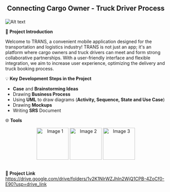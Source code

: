 ## <p align="center">Connecting Cargo Owner - Truck Driver Process</p>

![Alt text](https://drive.google.com/uc?id=16fhx53qi4a_IvTuNZep-VwQR352o0knB)


:round_pushpin:	**Project Introduction**

Welcome to TRANS, a convenient mobile application designed for the transportation and logistics industry! TRANS is not just an app; it's an platform where cargo owners and truck drivers can meet and form strong collaborative partnerships. With a user-friendly interface and flexible integration, we aim to increase user experience, optimizing the delivery and truck booking process.

:bulb: **Key Development Steps in the Project**
- **Case** and **Brainstorming Ideas**
- Drawing **Business Process**
- Using **UML** to draw diagrams (**Activity, Sequence, State and Use Case**)
- Drawing **Mockups**
- Writing **SRS** Document

:globe_with_meridians: **Tools**

<div align="center">
  <img src="https://drive.google.com/uc?id=15dpevcKBrA-b-B3Sl1Ptlba4jxcxJxgz" alt="Image 1" width="100" height="100">
  <img src="https://drive.google.com/uc?id=1cGAztPmGzgy_4lf61Tl9yo5mU9_Sshiy" alt="Image 2" width="100" height="100">
  <img src="https://drive.google.com/uc?id=1nV6GakOpOpakGTARtwlKOygdNmUcvs7_" alt="Image 3" width="100" height="100">
</div>
<br>

:newspaper:	 **Project Link**
https://drive.google.com/drive/folders/1v2K1NlrWZJhIn2WjQ1CPB-4ZoCf0-E90?usp=drive_link


